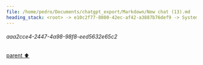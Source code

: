 ```yaml
---
file: /home/pedro/Documents/chatgpt_export/Markdown/New chat (13).md
heading_stack: <root> -> e10c2f77-8080-42ec-af42-a3887b76def9 -> System -> 83d65b0b-2baa-449b-b718-d2b8cc114684 -> System -> aaa2bcea-4758-4eec-8700-5edd0f828f38 -> User -> Goals: -> C Code: -> Python CFFI Code: -> Testing: -> a9dd4a4e-dd38-41a0-8a1c-7cd1ec1322d7 -> Assistant -> aaa2c495-7caa-41da-b556-f4724b700e29 -> User -> 1cea3620-b3b0-4586-a8dd-2b9526fa49a2 -> Assistant -> c4f3cfd4-3397-44d1-ae02-556aa8cae661 -> Assistant -> 7ac5f3e2-8a76-4b15-af32-416bc967f33c -> Tool -> 1d7338c4-6acf-438a-bfc9-476c82af7f1b -> Assistant -> aaa2513e-fdef-4417-a0f2-c4fed9c61ec1 -> User -> 5ae3b56f-c884-4058-bac4-5c437a191366 -> Assistant -> dfd9290e-a703-4e82-bf1c-827935c5ee39 -> Tool -> aaa2cce4-2447-4a98-98f8-eed5632e65c2
---
```

###### aaa2cce4-2447-4a98-98f8-eed5632e65c2
[parent ⬆️](#dfd9290e-a703-4e82-bf1c-827935c5ee39)

